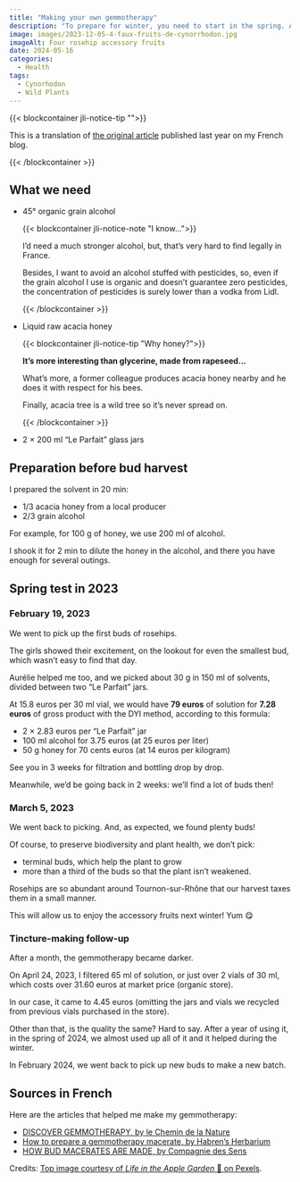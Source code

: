 ```yaml
---
title: "Making your own gemmotherapy"
description: "To prepare for winter, you need to start in the spring. As a family, we gave gemmotherapy a try for the first time in 2023. Here’s how and what we learned."
image: images/2023-12-05-4-faux-fruits-de-cynorrhodon.jpg
imageAlt: Four rosehip accessory fruits
date: 2024-05-16
categories:
  - Health
tags:
  - Cynorhodon
  - Wild Plants
---
```


{{< blockcontainer jli-notice-tip "">}}

This is a translation of [the original article](https://jeremielitzler.fr/post/2023-12/realiser-sa-gemmotherapie-soi-meme/) published last year on my French blog.

{{< /blockcontainer >}}

## What we need

- 45° organic grain alcohol

  {{< blockcontainer jli-notice-note "I know...">}}

  I’d need a much stronger alcohol, but, that’s very hard to find legally in France.

  Besides, I want to avoid an alcohol stuffed with pesticides, so, even if the grain alcohol I use is organic and doesn’t guarantee zero pesticides, the concentration of pesticides is surely lower than a vodka from Lidl.

  {{< /blockcontainer >}}

- Liquid raw acacia honey

  {{< blockcontainer jli-notice-tip "Why honey?">}}

  **It’s more interesting than glycerine, made from rapeseed…**

  What’s more, a former colleague produces acacia honey nearby and he does it with respect for his bees.

  Finally, acacia tree is a wild tree so it’s never spread on.

  {{< /blockcontainer >}}

- 2 × 200 ml “Le Parfait” glass jars

## Preparation before bud harvest

I prepared the solvent in 20 min:

- 1/3 acacia honey from a local producer
- 2/3 grain alcohol

For example, for 100 g of honey, we use 200 ml of alcohol.

I shook it for 2 min to dilute the honey in the alcohol, and there you have enough for several outings.

## Spring test in 2023

### February 19, 2023

We went to pick up the first buds of rosehips.

The girls showed their excitement, on the lookout for even the smallest bud, which wasn’t easy to find that day.

Aurélie helped me too, and we picked about 30 g in 150 ml of solvents, divided between two “Le Parfait” jars.

At 15.8 euros per 30 ml vial, we would have **79 euros** of solution for **7.28 euros** of gross product with the DYI method, according to this formula:

- 2 × 2.83 euros per “Le Parfait” jar
- 100 ml alcohol for 3.75 euros (at 25 euros per liter)
- 50 g honey for 70 cents euros (at 14 euros per kilogram)

See you in 3 weeks for filtration and bottling drop by drop.

Meanwhile, we’d be going back in 2 weeks: we’ll find a lot of buds then!

### March 5, 2023

We went back to picking. And, as expected, we found plenty buds!

Of course, to preserve biodiversity and plant health, we don’t pick:

- terminal buds, which help the plant to grow
- more than a third of the buds so that the plant isn’t weakened.

Rosehips are so abundant around Tournon-sur-Rhône that our harvest taxes them in a small manner.

This will allow us to enjoy the accessory fruits next winter! Yum 😋

### Tincture-making follow-up

After a month, the gemmotherapy became darker.

On April 24, 2023, I filtered 65 ml of solution, or just over 2 vials of 30 ml, which costs over 31.60 euros at market price (organic store).

In our case, it came to 4.45 euros (omitting the jars and vials we recycled from previous vials purchased in the store).

Other than that, is the quality the same? Hard to say. After a year of using it, in the spring of 2024, we almost used up all of it and it helped during the winter.

In February 2024, we went back to pick up new buds to make a new batch.

## Sources in French

Here are the articles that helped me make my gemmotherapy:

- [DISCOVER GEMMOTHERAPY, by le Chemin de la Nature](https://www.lechemindelanature.com/2021/02/19/gemmotherapie/)
- [How to prepare a gemmotherapy macerate, by Habren’s Herbarium](https://lherbierdhabren.jimdofree.com/2018/06/22/5-comment-pr%C3%A9parer-un-mac%C3%A9rat-gemmoth%C3%A9rapique/)
- [HOW BUD MACERATES ARE MADE, by Compagnie des Sens](https://www.compagnie-des-sens.fr/fabrication-macerats-bourgeons/)

Credits: [Top image courtesy of _Life in the Apple Garden_ 🍎 on Pexels](https://www.pexels.com/photo/close-up-shot-of-a-person-holding-rose-hip-fruits-9546768/).
